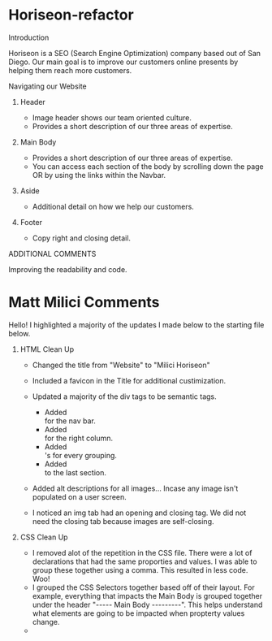 # Horiseon-refactor

Introduction

Horiseon is a SEO (Search Engine Optimization) company based out of San Diego. Our main goal is to improve our customers online presents by helping them reach more customers.

Navigating our Website

1. Header

   - Image header shows our team oriented culture.
   - Provides a short description of our three areas of expertise.

2. Main Body

   - Provides a short description of our three areas of expertise.
   - You can access each section of the body by scrolling down the page OR by using the links within the Navbar.

3. Aside

   - Additional detail on how we help our customers.

4. Footer
   - Copy right and closing detail.

ADDITIONAL COMMENTS

Improving the readability and code.

# Matt Milici Comments

Hello! I highlighted a majority of the updates I made below to the starting file below.

1. HTML Clean Up

   - Changed the title from "Website" to "Milici Horiseon"
   - Included a favicon in the Title for additional custimization.
   - Updated a majority of the div tags to be semantic tags.

     - Added <nav> for the nav bar.
     - Added <aside> for the right column.
     - Added <section>'s for every grouping.
     - Added <footer> to the last section.

   - Added alt descriptions for all images... Incase any image isn't populated on a user screen.
   - I noticed an img tab had an opening and closing tag. We did not need the closing tab because images are self-closing.

2) CSS Clean Up

   - I removed alot of the repetition in the CSS file. There were a lot of declarations that had the same proporties and values. I was able to group these together using a comma. This resulted in less code. Woo!
   - I grouped the CSS Selectors together based off of their layout. For example, everything that impacts the Main Body is grouped together under the header "----- Main Body ---------". This helps understand what elements are going to be impacted when propterty values change.
   -
